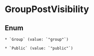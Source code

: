 
# GroupPostVisibility

## Enum


    * `Group` (value: `"group"`)

    * `Public` (value: `"public"`)



